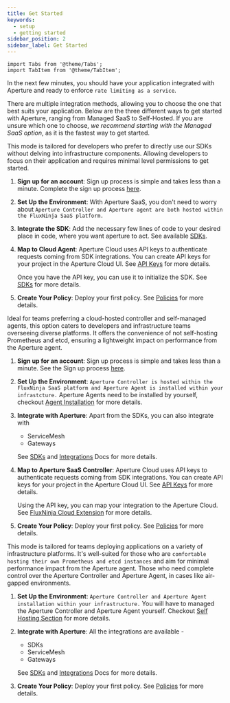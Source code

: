 ```yaml
---
title: Get Started
keywords:
  - setup
  - getting started
sidebar_position: 2
sidebar_label: Get Started
---
```


```mdx-code-block
import Tabs from '@theme/Tabs';
import TabItem from '@theme/TabItem';
```

In the next few minutes, you should have your application integrated with
Aperture and ready to enforce `rate limiting as a service`.

There are multiple integration methods, allowing you to choose the one that best
suits your application. Below are the three different ways to get started with
Aperture, ranging from Managed SaaS to Self-Hosted. If you are unsure which one
to choose, _we recommend starting with the Managed SaaS option_, as it is the
fastest way to get started.

<Tabs>

<TabItem value="Aperture SaaS - Fully Cloud-Hosted">

This mode is tailored for developers who prefer to directly use our SDKs without
delving into infrastructure components. Allowing developers to focus on their
application and requires minimal level permissions to get started.

1. **Sign up for an account**: Sign up process is simple and takes less than a
   minute. Complete the sign up process [here](/get-started/sign-up.md).
2. **Set Up the Environment**: With Aperture SaaS, you don't need to worry about
   `Aperture Controller and Aperture agent are both hosted within the FluxNinja SaaS platform.`
3. **Integrate the SDK**: Add the necessary few lines of code to your desired
   place in code, where you want aperture to act. See available
   [SDKs](../sdk/sdk.md).
4. **Map to Cloud Agent**: Aperture Cloud uses API keys to authenticate requests
   coming from SDK integrations. You can create API keys for your project in the
   Aperture Cloud UI. See
   [API Keys](/get-started/agent-api-keys/agent-api-keys.md) for more details.

   Once you have the API key, you can use it to initialize the SDK. See
   [SDKs](../sdk/sdk.md) for more details.

5. **Create Your Policy**: Deploy your first policy. See
   [Policies](/get-started/policies/policies.md) for more details.

</TabItem>

<TabItem value="Cloud-Only Controller">

Ideal for teams preferring a cloud-hosted controller and self-managed agents,
this option caters to developers and infrastructure teams overseeing diverse
platforms. It offers the convenience of not self-hosting Prometheus and etcd,
ensuring a lightweight impact on performance from the Aperture agent.

1. **Sign up for an account**: Sign up process is simple and takes less than a
   minute. See the Sign up process [here](/get-started/sign-up.md).

2. **Set Up the Environment**:
   `Aperture Controller is hosted within the FluxNinja SaaS platform and Aperture Agent is installed within your infrastcture.`
   Aperture Agents need to be installed by yourself, checkout
   [Agent Installation](/self-hosting/agent/agent.md) for more details.

3. **Integrate with Aperture**: Apart from the SDKs, you can also integrate with

   - ServiceMesh
   - Gateways

   See [SDKs](/sdk/sdk.md) and
   [Integrations](/self-hosting/integrations/integrations.md) Docs for more
   details.

4. **Map to Aperture SaaS Controller**: Aperture Cloud uses API keys to
   authenticate requests coming from SDK integrations. You can create API keys
   for your project in the Aperture Cloud UI. See
   [API Keys](/get-started/agent-api-keys/agent-api-keys.md) for more details.

   Using the API key, you can map your integration to the Aperture Cloud. See
   [FluxNinja Cloud Extension](/reference/fluxninja.md) for more details.

5. **Create Your Policy**: Deploy your first policy. See
   [Policies](/get-started/policies/policies.md) for more details.

</TabItem>
<TabItem value="Self-Hosted - Open Source">

This mode is tailored for teams deploying applications on a variety of
infrastructure platforms. It's well-suited for those who are
`comfortable hosting their own Prometheus and etcd instances` and aim for
minimal performance impact from the Aperture agent. Those who need complete
control over the Aperture Controller and Aperture Agent, in cases like
air-gapped environments.

1. **Set Up the Environment**:
   `Aperture Controller and Aperture Agent installation within your infrastructure.`
   You will have to managed the Aperture Controller and Aperture Agent yourself.
   Checkout [Self Hosting Section](/self-hosting/self-hosting.md) for more
   details.
2. **Integrate with Aperture**: All the integrations are available -

   - SDKs
   - ServiceMesh
   - Gateways

   See [SDKs](/sdk/sdk.md) and
   [Integrations](/self-hosting/integrations/integrations.md) Docs for more
   details.

3. **Create Your Policy**: Deploy your first policy. See
   [Policies](/get-started/policies/policies.md) for more details.

</TabItem>

</Tabs>
